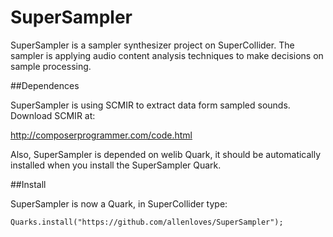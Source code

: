 # SuperSampler
SuperSampler is a sampler synthesizer project on SuperCollider.  The sampler is applying audio content analysis techniques to make decisions on sample processing.



##Dependences

SuperSampler is using SCMIR to extract data form sampled sounds.  Download SCMIR at:

http://composerprogrammer.com/code.html

Also, SuperSampler is depended on welib Quark, it should be automatically installed when you install the SuperSampler Quark.

##Install

SuperSampler is now a Quark, in SuperCollider type:

```supercollider
Quarks.install("https://github.com/allenloves/SuperSampler");
```
